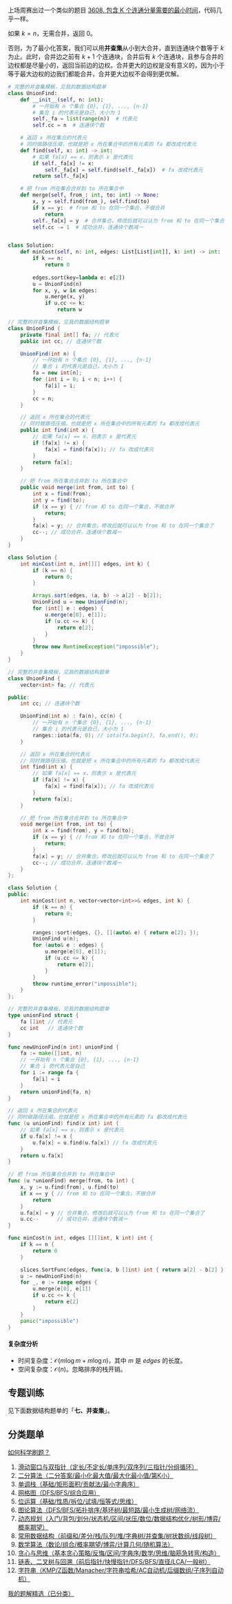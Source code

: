 上场周赛出过一个类似的题目 [3608. 包含 K 个连通分量需要的最小时间](https://leetcode.cn/problems/minimum-time-for-k-connected-components/)，代码几乎一样。

如果 $k=n$，无需合并，返回 $0$。

否则，为了最小化答案，我们可以用**并查集**从小到大合并，直到连通块个数等于 $k$ 为止。此时，合并边之前有 $k+1$ 个连通块，合并后有 $k$ 个连通块，且参与合并的边权都是尽量小的，返回当前边的边权。合并更大的边权是没有意义的，因为小于等于最大边权的边我们都能合并，合并更大边权不会得到更优解。

```py [sol-Python3]
# 完整的并查集模板，见我的数据结构题单
class UnionFind:
    def __init__(self, n: int):
        # 一开始有 n 个集合 {0}, {1}, ..., {n-1}
        # 集合 i 的代表元是自己，大小为 1
        self._fa = list(range(n))  # 代表元
        self.cc = n  # 连通块个数

    # 返回 x 所在集合的代表元
    # 同时做路径压缩，也就是把 x 所在集合中的所有元素的 fa 都改成代表元
    def find(self, x: int) -> int:
        # 如果 fa[x] == x，则表示 x 是代表元
        if self._fa[x] != x:
            self._fa[x] = self.find(self._fa[x])  # fa 改成代表元
        return self._fa[x]

    # 把 from 所在集合合并到 to 所在集合中
    def merge(self, from_: int, to: int) -> None:
        x, y = self.find(from_), self.find(to)
        if x == y:  # from 和 to 在同一个集合，不做合并
            return
        self._fa[x] = y  # 合并集合。修改后就可以认为 from 和 to 在同一个集合了
        self.cc -= 1  # 成功合并，连通块个数减一


class Solution:
    def minCost(self, n: int, edges: List[List[int]], k: int) -> int:
        if k == n:
            return 0
    
        edges.sort(key=lambda e: e[2])
        u = UnionFind(n)
        for x, y, w in edges:
            u.merge(x, y)
            if u.cc <= k:
                return w
```

```java [sol-Java]
// 完整的并查集模板，见我的数据结构题单
class UnionFind {
    private final int[] fa; // 代表元
    public int cc; // 连通块个数

    UnionFind(int n) {
        // 一开始有 n 个集合 {0}, {1}, ..., {n-1}
        // 集合 i 的代表元是自己，大小为 1
        fa = new int[n];
        for (int i = 0; i < n; i++) {
            fa[i] = i;
        }
        cc = n;
    }

    // 返回 x 所在集合的代表元
    // 同时做路径压缩，也就是把 x 所在集合中的所有元素的 fa 都改成代表元
    public int find(int x) {
        // 如果 fa[x] == x，则表示 x 是代表元
        if (fa[x] != x) {
            fa[x] = find(fa[x]); // fa 改成代表元
        }
        return fa[x];
    }

    // 把 from 所在集合合并到 to 所在集合中
    public void merge(int from, int to) {
        int x = find(from);
        int y = find(to);
        if (x == y) { // from 和 to 在同一个集合，不做合并
            return;
        }
        fa[x] = y; // 合并集合。修改后就可以认为 from 和 to 在同一个集合了
        cc--; // 成功合并，连通块个数减一
    }
}

class Solution {
    int minCost(int n, int[][] edges, int k) {
        if (k == n) {
            return 0;
        }

        Arrays.sort(edges, (a, b) -> a[2] - b[2]);
        UnionFind u = new UnionFind(n);
        for (int[] e : edges) {
            u.merge(e[0], e[1]);
            if (u.cc <= k) {
                return e[2];
            }
        }
        throw new RuntimeException("impossible");
    }
}
```

```cpp [sol-C++]
// 完整的并查集模板，见我的数据结构题单
class UnionFind {
    vector<int> fa; // 代表元

public:
    int cc; // 连通块个数

    UnionFind(int n) : fa(n), cc(n) {
        // 一开始有 n 个集合 {0}, {1}, ..., {n-1}
        // 集合 i 的代表元是自己，大小为 1
        ranges::iota(fa, 0); // iota(fa.begin(), fa.end(), 0);
    }

    // 返回 x 所在集合的代表元
    // 同时做路径压缩，也就是把 x 所在集合中的所有元素的 fa 都改成代表元
    int find(int x) {
        // 如果 fa[x] == x，则表示 x 是代表元
        if (fa[x] != x) {
            fa[x] = find(fa[x]); // fa 改成代表元
        }
        return fa[x];
    }

    // 把 from 所在集合合并到 to 所在集合中
    void merge(int from, int to) {
        int x = find(from), y = find(to);
        if (x == y) { // from 和 to 在同一个集合，不做合并
            return;
        }
        fa[x] = y; // 合并集合。修改后就可以认为 from 和 to 在同一个集合了
        cc--; // 成功合并，连通块个数减一
    }
};

class Solution {
public:
    int minCost(int n, vector<vector<int>>& edges, int k) {
        if (k == n) {
            return 0;
        }

        ranges::sort(edges, {}, [](auto& e) { return e[2]; });
        UnionFind u(n);
        for (auto& e : edges) {
            u.merge(e[0], e[1]);
            if (u.cc <= k) {
                return e[2];
            }
        }
        throw runtime_error("impossible");
    }
};
```

```go [sol-Go]
// 完整的并查集模板，见我的数据结构题单
type unionFind struct {
	fa []int // 代表元
	cc int   // 连通块个数
}

func newUnionFind(n int) unionFind {
	fa := make([]int, n)
	// 一开始有 n 个集合 {0}, {1}, ..., {n-1}
	// 集合 i 的代表元是自己
	for i := range fa {
		fa[i] = i
	}
	return unionFind{fa, n}
}

// 返回 x 所在集合的代表元
// 同时做路径压缩，也就是把 x 所在集合中的所有元素的 fa 都改成代表元
func (u unionFind) find(x int) int {
	// 如果 fa[x] == x，则表示 x 是代表元
	if u.fa[x] != x {
		u.fa[x] = u.find(u.fa[x]) // fa 改成代表元
	}
	return u.fa[x]
}

// 把 from 所在集合合并到 to 所在集合中
func (u *unionFind) merge(from, to int) {
	x, y := u.find(from), u.find(to)
	if x == y { // from 和 to 在同一个集合，不做合并
		return
	}
	u.fa[x] = y // 合并集合。修改后就可以认为 from 和 to 在同一个集合了
	u.cc--      // 成功合并，连通块个数减一
}

func minCost(n int, edges [][]int, k int) int {
	if k == n {
		return 0
	}

	slices.SortFunc(edges, func(a, b []int) int { return a[2] - b[2] })
	u := newUnionFind(n)
	for _, e := range edges {
		u.merge(e[0], e[1])
		if u.cc <= k {
			return e[2]
		}
	}
	panic("impossible")
}
```

#### 复杂度分析

- 时间复杂度：$\mathcal{O}(m\log m + m\log n)$，其中 $m$ 是 $\textit{edges}$ 的长度。
- 空间复杂度：$\mathcal{O}(n)$。忽略排序的栈开销。

## 专题训练

见下面数据结构题单的「**七、并查集**」。

## 分类题单

[如何科学刷题？](https://leetcode.cn/circle/discuss/RvFUtj/)

1. [滑动窗口与双指针（定长/不定长/单序列/双序列/三指针/分组循环）](https://leetcode.cn/circle/discuss/0viNMK/)
2. [二分算法（二分答案/最小化最大值/最大化最小值/第K小）](https://leetcode.cn/circle/discuss/SqopEo/)
3. [单调栈（基础/矩形面积/贡献法/最小字典序）](https://leetcode.cn/circle/discuss/9oZFK9/)
4. [网格图（DFS/BFS/综合应用）](https://leetcode.cn/circle/discuss/YiXPXW/)
5. [位运算（基础/性质/拆位/试填/恒等式/思维）](https://leetcode.cn/circle/discuss/dHn9Vk/)
6. [图论算法（DFS/BFS/拓扑排序/基环树/最短路/最小生成树/网络流）](https://leetcode.cn/circle/discuss/01LUak/)
7. [动态规划（入门/背包/划分/状态机/区间/状压/数位/数据结构优化/树形/博弈/概率期望）](https://leetcode.cn/circle/discuss/tXLS3i/)
8. [常用数据结构（前缀和/差分/栈/队列/堆/字典树/并查集/树状数组/线段树）](https://leetcode.cn/circle/discuss/mOr1u6/)
9. [数学算法（数论/组合/概率期望/博弈/计算几何/随机算法）](https://leetcode.cn/circle/discuss/IYT3ss/)
10. [贪心与思维（基本贪心策略/反悔/区间/字典序/数学/思维/脑筋急转弯/构造）](https://leetcode.cn/circle/discuss/g6KTKL/)
11. [链表、二叉树与回溯（前后指针/快慢指针/DFS/BFS/直径/LCA/一般树）](https://leetcode.cn/circle/discuss/K0n2gO/)
12. [字符串（KMP/Z函数/Manacher/字符串哈希/AC自动机/后缀数组/子序列自动机）](https://leetcode.cn/circle/discuss/SJFwQI/)

[我的题解精选（已分类）](https://github.com/EndlessCheng/codeforces-go/blob/master/leetcode/SOLUTIONS.md)
